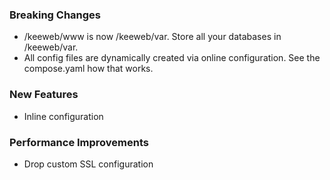 ### Breaking Changes
* /keeweb/www is now /keeweb/var. Store all your databases in /keeweb/var.
* All config files are dynamically created via online configuration. See the compose.yaml how that works.

### New Features
* Inline configuration

### Performance Improvements
* Drop custom SSL configuration